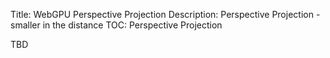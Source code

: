 Title: WebGPU Perspective Projection
Description: Perspective Projection - smaller in the distance
TOC: Perspective Projection

TBD

